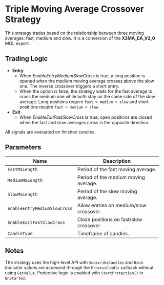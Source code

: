 # Triple Moving Average Crossover Strategy

This strategy trades based on the relationship between three moving averages: fast, medium and slow. It is a conversion of the **X3MA_EA_V2_0** MQL expert.

## Trading Logic

* **Entry**
  * When *EnableEntryMediumSlowCross* is true, a long position is opened when the medium moving average crosses above the slow one. The inverse crossover triggers a short entry.
  * When the option is false, the strategy waits for the fast average to cross the medium one while both stay on the same side of the slow average. Long positions require `fast > medium > slow` and short positions require `fast < medium < slow`.
* **Exit**
  * When *EnableExitFastSlowCross* is true, open positions are closed when the fast and slow averages cross in the opposite direction.

All signals are evaluated on finished candles.

## Parameters

| Name | Description |
|------|-------------|
| `FastMaLength` | Period of the fast moving average. |
| `MediumMaLength` | Period of the medium moving average. |
| `SlowMaLength` | Period of the slow moving average. |
| `EnableEntryMediumSlowCross` | Allow entries on medium/slow crossover. |
| `EnableExitFastSlowCross` | Close positions on fast/slow crossover. |
| `CandleType` | Timeframe of candles. |

## Notes

The strategy uses the high-level API with `SubscribeCandles` and `Bind`. Indicator values are accessed through the `ProcessCandle` callback without using `GetValue`. Protective logic is enabled with `StartProtection()` in `OnStarted`.
